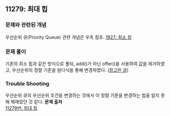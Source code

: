 ## 11279: 최대 힙
### 문제와 관련된 개념
우선순위 큐(Priority Queue) 관련 개념은 우측 참조. [1927: 최소 힙](https://github.com/yubin21/2023-DataStructure-Study/tree/main/BOJ/1927.%EC%B5%9C%EC%86%8C%20%ED%9E%99)
### 문제 풀이
기존의 최소 힙과 같은 방식으로 풀되, add()가 아닌 offer()을 사용하여 값을 제거하였고, 우선순위의 정렬 기준을 람다식을 통해 변경하였다. ([참고한 글](https://velog.io/@robolab1902/Java-Priority-Queue-%EB%A7%A4%EA%B0%9C%EB%B3%80%EC%88%98%EC%97%90-%EB%9E%8C%EB%8B%A4%EC%8B%9D-%EC%93%B0%EB%8A%94-%EC%9D%B4%EC%9C%A0%EA%B0%80-%EB%AD%90%EC%95%BC))
### Trouble Shooting
우선순위 큐의 우선순위 조건을 변경하는 것에서 이 정렬 기준을 변경하는 법을 알지 못해 해매었던 것 같다.
**문제 출처**  
[11279번: 최대 힙](https://www.acmicpc.net/problem/11279)